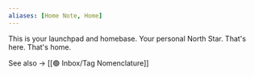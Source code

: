 ```yaml
---
aliases: [Home Note, Home]
---
```


This is your launchpad and homebase. Your personal North Star. That's here. That's home. 


See also → [[🟢 Inbox/Tag Nomenclature]]